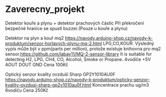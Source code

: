 # Zaverecny_projekt

Detektor kouře a plynu + detektor prachových částic
Při překročení bezpečné hranice se spustí buzzer.(Pouze u kouře a plynu)

Detektor na plyn a kouř mq2 https://navody.arduino-shop.cz/navody-k-produktum/senzor-horlavych-plynu-mq-2.html
LPG,CO,KOUŘ. Výsledný vypis může být v ppm(parts per million), protože existuje knihovna pro mq2 sensor.https://github.com/labay11/MQ-2-sensor-library  It is suitable for detecting H2, LPG, CH4, CO, Alcohol, Smoke or Propane.
4vodiče
+5V
AOUT
DOUT
GND
Cena 100Kč



Optický senzor kvality ovzduší Sharp GP2Y1010AU0F https://navody.arduino-shop.cz/navody-k-produktum/opticky-senzor-kvality-ovzdusi-sharp-gp2y1010au0f.html
Koncentrace prachu ug/m3
6vodiču
Cena 250Kč

